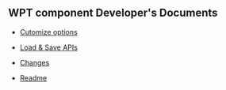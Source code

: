 ## WPT component Developer's Documents 


* [Cutomize options](./customize.html)

* [Load & Save APIs](./api.html)

* [Changes](./CHANGES.html)

* [Readme](../README.html)

